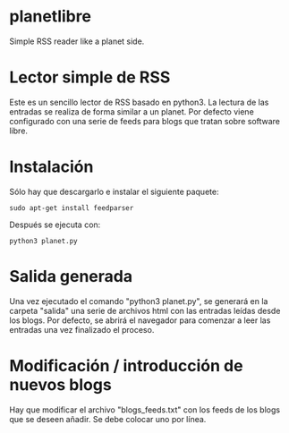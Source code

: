 # planetlibre
Simple RSS reader like a planet side.

# Lector simple de RSS

Este es un sencillo lector de RSS basado en python3. La lectura de las entradas se realiza de forma similar a un planet. Por defecto viene configurado con una serie de feeds para blogs que tratan sobre software libre.

# Instalación

Sólo hay que descargarlo e instalar el siguiente paquete:

    sudo apt-get install feedparser

Después se ejecuta con:

    python3 planet.py

# Salida generada

Una vez ejecutado el comando "python3 planet.py", se generará en la carpeta "salida" una serie de archivos html con las entradas leídas desde los blogs. Por defecto, se abrirá el navegador para comenzar a leer las entradas una vez finalizado el proceso.

# Modificación / introducción de nuevos blogs

Hay que modificar el archivo "blogs_feeds.txt" con los feeds de los blogs que se deseen añadir. Se debe colocar uno por línea.